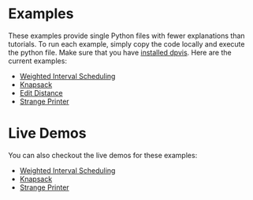 # Examples

These examples provide single Python files with fewer explanations than
tutorials.
To run each example, simply copy the code locally and execute the python file.
Make sure that you have [installed dpvis](../README.md#installation).
Here are the current examples:

- [Weighted Interval Scheduling](wis.ipynb)
- [Knapsack](knapsack.md)
- [Edit Distance](edit_distance.md)
- [Strange Printer](strange_printers.md)

# Live Demos

You can also checkout the live demos for these examples:

- [Weighted Interval Scheduling](../live_demos/wis.md)
- [Knapsack](https://knapsack.demos.davidhaolong.com)
- [Strange Printer](https://strange-printer.demos.davidhaolong.com)
